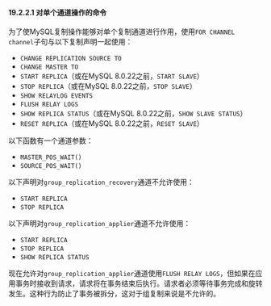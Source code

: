 #### 19.2.2.1 对单个通道操作的命令

为了使MySQL复制操作能够对单个复制通道进行作用，使用`FOR CHANNEL channel`子句与以下复制声明一起使用：

- `CHANGE REPLICATION SOURCE TO`
- `CHANGE MASTER TO`
- `START REPLICA`（或在MySQL 8.0.22之前，`START SLAVE`）
- `STOP REPLICA`（或在MySQL 8.0.22之前，`STOP SLAVE`）
- `SHOW RELAYLOG EVENTS`
- `FLUSH RELAY LOGS`
- `SHOW REPLICA STATUS`（或在MySQL 8.0.22之前，`SHOW SLAVE STATUS`）
- `RESET REPLICA`（或在MySQL 8.0.22之前，`RESET SLAVE`）

以下函数有一个通道参数：

- `MASTER_POS_WAIT()`
- `SOURCE_POS_WAIT()`

以下声明对`group_replication_recovery`通道不允许使用：

- `START REPLICA`
- `STOP REPLICA`

以下声明对`group_replication_applier`通道不允许使用：

- `START REPLICA`
- `STOP REPLICA`
- `SHOW REPLICA STATUS`

现在允许对`group_replication_applier`通道使用`FLUSH RELAY LOGS`，但如果在应用事务时接收到请求，请求将在事务结束后执行。请求者必须等待事务完成和旋转发生。这种行为防止了事务被拆分，这对于组复制来说是不允许的。